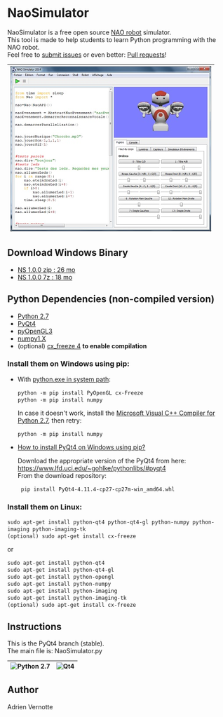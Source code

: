 NaoSimulator
============
NaoSimulator is a free open source [NAO robot](https://www.softbankrobotics.com/emea/en/nao?q=emea/fr/nao) simulator.  
This tool is made to help students to learn Python programming with the NAO robot.  
Feel free to [submit issues](https://github.com/AdrienVR/NaoSimulator/issues) or even better: [Pull requests](https://gist.github.com/Chaser324/ce0505fbed06b947d962#creating-a-fork)!

| ![NaoSimulator](https://raw.githubusercontent.com/AdrienVR/NaoSimulator/master/ns1.jpg "NaoSimulator") |
|:----:|

## Download Windows Binary

* [NS 1.0.0 zip : 26 mo](https://drive.google.com/uc?export=download&id=0B2xlFxzCEekzbWxFMm56ajJ1UTg)  
* [NS 1.0.0 7z : 18 mo](https://drive.google.com/uc?export=download&id=0B2xlFxzCEekzbExqOGtra244Yms)  
	
## Python Dependencies (non-compiled version)

* [Python 2.7](https://www.python.org/download/releases/2.7.8/)  
* [PyQt4](http://www.riverbankcomputing.co.uk/software/pyqt/download)
* [pyOpenGL3](https://pypi.python.org/pypi/PyOpenGL/3.1.0)
* [numpy1.X](https://pypi.python.org/pypi/numpy)
* (optional) [cx_freeze 4](https://pypi.python.org/pypi/cx_Freeze) **to enable compilation**

### Install them on Windows using pip:   
* With [python.exe in system path](https://superuser.com/questions/143119/how-do-i-add-python-to-the-windows-path):  

      python -m pip install PyOpenGL cx-Freeze  
      python -m pip install numpy  
     In case it doesn't work, install the [Microsoft Visual C++ Compiler for Python 2.7](http://www.microsoft.com/en-us/download/details.aspx?id=44266), then retry:
     
      python -m pip install numpy  
				
* [How to install PyQt4 on Windows using pip?](https://stackoverflow.com/a/48078369)  

	Download the appropriate version of the PyQt4 from here: https://www.lfd.uci.edu/~gohlke/pythonlibs/#pyqt4  
	From the download repository:
	
       pip install PyQt4-4.11.4-cp27-cp27m-win_amd64.whl
	

### Install them on Linux:


	sudo apt-get install python-qt4 python-qt4-gl python-numpy python-imaging python-imaging-tk  
	(optional) sudo apt-get install cx-freeze  
	
or
	
	sudo apt-get install python-qt4  
	sudo apt-get install python-qt4-gl  
	sudo apt-get install python-opengl  
	sudo apt-get install python-numpy  
	sudo apt-get install python-imaging  
	sudo apt-get install python-imaging-tk  
	(optional) sudo apt-get install cx-freeze  

## Instructions

This is the PyQt4 branch (stable).   
The main file is: NaoSimulator.py

| ![Python 2.7](https://www.python.org/static/img/python-logo.png "Python 2.7") | ![Qt4](http://www.fevrierdorian.com/blog/public/logos/Qt_logo002.png "Qt4") |
|:----:|:----:|

## Author

Adrien Vernotte
